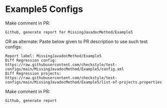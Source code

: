 # Example5 Configs
Make comment in PR:
```
Github, generate report for MissingJavadocMethod/Example5
```
OR as alternate:
Paste below given to PR description to use such test configs:
```
Report label: MissingJavadocMethod/Example5
Diff Regression config: https://raw.githubusercontent.com/checkstyle/test-configs/main/MissingJavadocMethod/Example5/config.xml
Diff Regression projects: https://raw.githubusercontent.com/checkstyle/test-configs/main/MissingJavadocMethod/Example5/list-of-projects.properties
```
Make comment in PR:
```
Github, generate report
```
